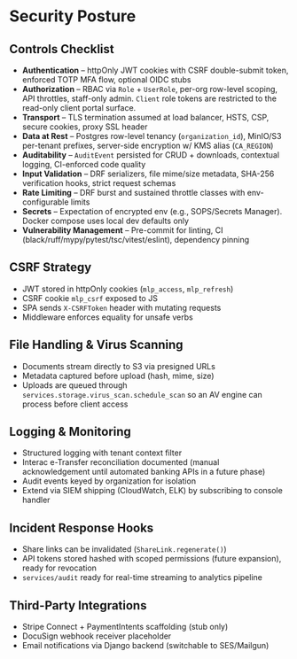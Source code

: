 # Security Posture

## Controls Checklist

- **Authentication** – httpOnly JWT cookies with CSRF double-submit token, enforced TOTP MFA flow, optional OIDC stubs
- **Authorization** – RBAC via `Role` + `UserRole`, per-org row-level scoping, API throttles, staff-only admin. `Client` role tokens are restricted to the read-only client portal surface.
- **Transport** – TLS termination assumed at load balancer, HSTS, CSP, secure cookies, proxy SSL header
- **Data at Rest** – Postgres row-level tenancy (`organization_id`), MinIO/S3 per-tenant prefixes, server-side encryption w/ KMS alias (`CA_REGION`)
- **Auditability** – `AuditEvent` persisted for CRUD + downloads, contextual logging, CI-enforced code quality
- **Input Validation** – DRF serializers, file mime/size metadata, SHA-256 verification hooks, strict request schemas
- **Rate Limiting** – DRF burst and sustained throttle classes with env-configurable limits
- **Secrets** – Expectation of encrypted env (e.g., SOPS/Secrets Manager). Docker compose uses local dev defaults only
- **Vulnerability Management** – Pre-commit for linting, CI (black/ruff/mypy/pytest/tsc/vitest/eslint), dependency pinning

## CSRF Strategy

- JWT stored in httpOnly cookies (`mlp_access`, `mlp_refresh`)
- CSRF cookie `mlp_csrf` exposed to JS
- SPA sends `X-CSRFToken` header with mutating requests
- Middleware enforces equality for unsafe verbs

## File Handling & Virus Scanning

- Documents stream directly to S3 via presigned URLs
- Metadata captured before upload (hash, mime, size)
- Uploads are queued through `services.storage.virus_scan.schedule_scan` so an AV engine can process before client access

## Logging & Monitoring

- Structured logging with tenant context filter
- Interac e-Transfer reconciliation documented (manual acknowledgement until automated banking APIs in a future phase)
- Audit events keyed by organization for isolation
- Extend via SIEM shipping (CloudWatch, ELK) by subscribing to console handler

## Incident Response Hooks

- Share links can be invalidated (`ShareLink.regenerate()`)
- API tokens stored hashed with scoped permissions (future expansion), ready for revocation
- `services/audit` ready for real-time streaming to analytics pipeline

## Third-Party Integrations

- Stripe Connect + PaymentIntents scaffolding (stub only)
- DocuSign webhook receiver placeholder
- Email notifications via Django backend (switchable to SES/Mailgun)
